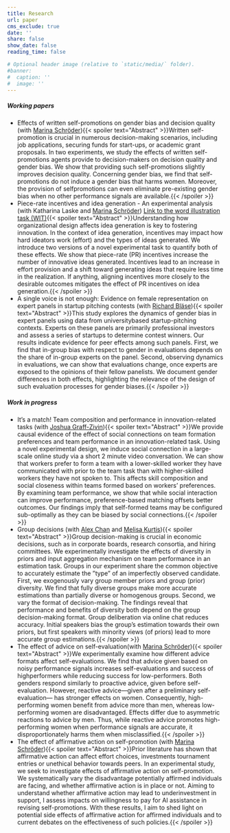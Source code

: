 ```yaml
---
title: Research
url: paper
cms_exclude: true
date: ''
share: false
show_date: false
reading_time: false

# Optional header image (relative to `static/media/` folder).
#banner:
#  caption: ''
#  image: ''
---
```


##### Working papers
- Effects of written self-promotions on gender bias and decision quality (with [Marina Schröder](https://www.inec.uni-hannover.de/de/schroeder)){{< spoiler text="Abstract" >}}Written self-promotion is crucial in numerous decision-making scenarios, including job applications,
securing funds for start-ups, or academic grant proposals. In two experiments, we study the effects
of written self-promotions agents provide to decision-makers on decision quality and gender bias. We
show that providing such self-promotions slightly improves decision quality. Concerning gender bias, we
find that self-promotions do not induce a gender bias that harms women. Moreover, the provision of selfpromotions
can even eliminate pre-existing gender bias when no other performance signals are available.{{< /spoiler >}}
- Piece-rate incentives and idea generation - An experimental analysis (with Katharina Laske and [Marina Schröder](https://www.inec.uni-hannover.de/de/schroeder)) 
[Link to the word illustration task (WIT)](https://github.com/nathalieroemer/WIT.git){{< spoiler text="Abstract" >}}Understanding how organizational design affects idea generation is key to fostering innovation.
In the context of idea generation, incentives may impact how hard ideators work (effort) and the types
of ideas generated. We introduce two versions of a novel experimental task to quantify both of these
effects. We show that piece-rate (PR) incentives increase the number of innovative ideas generated.
Incentives lead to an increase in effort provision and a shift toward generating ideas that require less
time in the realization. If anything, aligning incentives more closely to the desirable outcomes mitigates
the effect of PR incentives on idea generation.{{< /spoiler >}}
- A single voice is not enough: Evidence on female representation on expert panels in startup pitching contests (with [Richard Bläse](https://www.zhaw.ch/de/ueber-uns/person/blah/)){{< spoiler text="Abstract" >}}This study explores the dynamics of gender bias in expert panels using data from universitybased
startup-pitching contexts. Experts on these panels are primarily professional investors and assess
a series of startups to determine contest winners. Our results indicate evidence for peer effects among
such panels. First, we find that in-group bias with respect to gender in evaluations depends on the
share of in-group experts on the panel. Second, observing dynamics in evaluations, we can show that
evaluations change, once experts are exposed to the opinions of their fellow panelists. We document
gender differences in both effects, highlighting the relevance of the design of such evaluation processes
for gender biases.{{< /spoiler >}}

##### Work in progress
- It’s a match! Team composition and performance in innovation-related tasks (with [Joshua Graff-Zivin](https://www.joshgraffzivin.com/about)){{< spoiler text="Abstract" >}}We provide causal evidence of the effect of social connections on team formation preferences
and team performance in an innovation-related task. Using a novel experimental design, we induce social
connection in a large-scale online study via a short 2 minute video conversation. We can show that
workers prefer to form a team with a lower-skilled worker they have communicated with prior to the team
task than with higher-skilled workers they have not spoken to. This affects skill composition and social
closeness within teams formed based on workers’ preferences. By examining team performance, we
show that while social interaction can improve performance, preference-based matching offsets better
outcomes. Our findings imply that self-formed teams may be configured sub-optimally as they can be
biased by social connections.{{< /spoiler >}}
- Group decisions (with [Alex Chan](https://www.alexchan.net/) and [Melisa Kurtis](https://ockenfels.uni-koeln.de/de/profil/melisa-kurtis)){{< spoiler text="Abstract" >}}Group decision-making is crucial in economic decisions, such as in corporate boards, research
consortia, and hiring committees. We experimentally investigate the effects of diversity in priors and input
aggregation mechanism on team performance in an estimation task. Groups in our experiment share
the common objective to accurately estimate the ”type” of an imperfectly observed candidate. First, we
exogenously vary group member priors and group (prior) diversity. We find that fully diverse groups
make more accurate estimations than partially diverse or homogenous groups. Second, we vary the format
of decision-making. The findings reveal that performance and benefits of diversity both depend on
the group decision-making format. Group deliberation via online chat reduces accuracy. Initial speakers
bias the group’s estimation towards their own priors, but first speakers with minority views (of priors) lead
to more accurate group estimations.{{< /spoiler >}}
- The effect of advice on self-evaluation(with [Marina Schröder](https://www.inec.uni-hannover.de/de/schroeder)){{< spoiler text="Abstract" >}}We experimentally examine how different advice formats affect self-evaluations. We find
that advice given based on noisy performance signals increases self-evaluations and success of highperformers
while reducing success for low-performers. Both genders respond similarly to proactive advice,
given before self-evaluation. However, reactive advice—given after a preliminary self-evaluation—
has stronger effects on women. Consequently, high-performing women benefit from advice more than
men, whereas low-performing women are disadvantaged. Effects differ due to asymmetric reactions to
advice by men. Thus, while reactive advice promotes high-performing women when performance signals
are accurate, it disproportionately harms them when misclassified.{{< /spoiler >}}
- The effect of affirmative action on self-promotion (with [Marina Schröder](https://www.inec.uni-hannover.de/de/schroeder)){{< spoiler text="Abstract" >}}Prior literature has shown that affirmative action can affect effort choices, investments tournament
entries or unethical behavior towards peers. In an experimental study, we seek to investigate
effects of affirmative action on self-promotion. We systematically vary the disadvantage potentially affirmed
individuals are facing, and whether affirmative action is in place or not. Aiming to understand
whether affirmative action may lead to underinvestment in support, I assess impacts on willingness to
pay for AI assistance in revising self-promotions. With these results, I aim to shed light on potential side
effects of affirmative action for affirmed individuals and to current debates on the effectiveness of such
policies.{{< /spoiler >}}